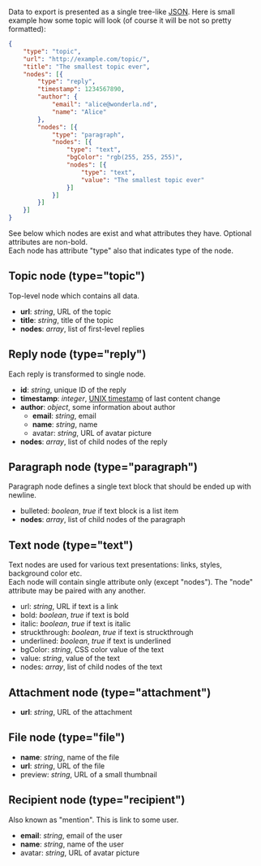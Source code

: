 Data to export is presented as a single tree-like [JSON](http://en.wikipedia.org/wiki/JSON). Here is small example how some topic will look (of course it will be not so pretty formatted):  
```json
{
    "type": "topic",
    "url": "http://example.com/topic/",
    "title": "The smallest topic ever",
    "nodes": [{
        "type": "reply",
        "timestamp": 1234567890,
        "author": {
            "email": "alice@wonderla.nd",
            "name": "Alice"
        },
        "nodes": [{
            "type": "paragraph",
            "nodes": [{
                "type": "text",
                "bgColor": "rgb(255, 255, 255)",
                "nodes": [{
                    "type": "text",
                    "value": "The smallest topic ever"
                }]
            }]
        }]
    }]
}
```
See below which nodes are exist and what attributes they have. Optional attributes are non-bold.  
Each node has attribute "type" also that indicates type of the node.

## Topic node (type="topic")
Top-level node which contains all data.
* __url__: _string_, URL of the topic
* __title__: _string_, title of the topic
* __nodes__: _array_, list of first-level replies

## Reply node (type="reply")
Each reply is transformed to single node.
* __id__: _string_, unique ID of the reply
* __timestamp__: _integer_, [UNIX timestamp](http://en.wikipedia.org/wiki/Unix_timestamp) of last content change
* __author__: _object_, some information about author
    * __email__: _string_, email
    * __name__: _string_, name
    * avatar: _string_, URL of avatar picture
* __nodes__: _array_, list of child nodes of the reply
  
## Paragraph node (type="paragraph")
Paragraph node defines a single text block that should be ended up with newline.
* bulleted: _boolean_, _true_ if text block is a list item
* __nodes__: _array_, list of child nodes of the paragraph

## Text node (type="text")
Text nodes are used for various text presentations: links, styles, background color etc.  
Each node will contain single attribute only (except "nodes"). The "node" attribute may be paired with any another.
* url: _string_, URL if text is a link
* bold: _boolean_, _true_ if text is bold
* italic: _boolean_, _true_ if text is italic
* struckthrough: _boolean_, _true_ if text is struckthrough
* underlined: _boolean_, _true_ if text is underlined
* bgColor: _string_, CSS color value of the text
* value: _string_, value of the text
* nodes: _array_, list of child nodes of the text
  
## Attachment node (type="attachment")
* __url__: _string_, URL of the attachment
  
## File node (type="file")
* __name__: _string_, name of the file
* __url__: _string_, URL of the file
* preview: _string_, URL of a small thumbnail

## Recipient node (type="recipient")
Also known as "mention". This is link to some user.
* __email__: _string_, email of the user
* __name__: _string_, name of the user
* avatar: _string_, URL of avatar picture
